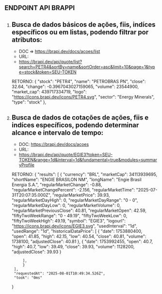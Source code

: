 ## ENDPOINT API BRAPPI
1. ## Busca de dados básicos de ações, fiis, indíces específicos ou em listas, podendo filtrar por atributos:
    - DOC => https://brapi.dev/docs/acoes/list
    - URL:
    - https://brapi.dev/api/quote/list?search=PETR4&sortBy=name&sortOrder=asc&limit=10&page=1&type=stock&token=SEU-TOKEN

    RETORNO:
    {
      "stock": "PETR4",
      "name": "PETROBRAS PN",
      "close": 32.64,
      "change": -0.3967043027159065,
      "volume": 23544900,
      "market_cap": 439717334719,
      "logo": "https://icons.brapi.dev/icons/PETR4.svg",
      "sector": "Energy Minerals",
      "type": "stock"
    },

2. ## Busca de dados de cotações de ações, fiis e indíces específicos, podendo determinar alcance e intervalo de tempo:
    - DOC: https://brapi.dev/docs/acoes
    - URL:
    - https://brapi.dev/api/quote/EGIE3?token=SEU-TOKEN&range=1d&interval=1d&fundamental=true&modules=summaryProfile

    RETORNO:
    {
        "results": [
            {
            "currency": "BRL",
            "marketCap": 34113939695,
            "shortName": "ENGIE BRASILON      NM",
            "longName": "Engie Brasil Energia S.A.",
            "regularMarketChange": -0.88,
            "regularMarketChangePercent": -2.156,
            "regularMarketTime": "2025-07-31T20:07:35.000Z",
            "regularMarketPrice": 39.93,
            "regularMarketDayHigh": 0,
            "regularMarketDayRange": "0 - 0",
            "regularMarketDayLow": 0,
            "regularMarketVolume": 0,
            "regularMarketPreviousClose": 40.81,
            "regularMarketOpen": 42.59,
            "fiftyTwoWeekRange": "0 - 49.19",
            "fiftyTwoWeekLow": 0,
            "fiftyTwoWeekHigh": 49.19,
            "symbol": "EGIE3",
            "logourl": "https://icons.brapi.dev/icons/EGIE3.svg",
            "usedInterval": "1d",
            "usedRange": "1d",
            "historicalDataPrice": [
                {
                "date": 1753880400,
                "open": 41.85,
                "high": 42.15,
                "low": 40.54,
                "close": 40.81,
                "volume": 1738100,
                "adjustedClose": 40.81
                },
                {
                "date": 1753992455,
                "open": 40.7,
                "high": 40.7,
                "low": 39.49,
                "close": 39.93,
                "volume": 1128200,
                "adjustedClose": 39.93
                }
            
            ],
            }
        ],
        "requestedAt": "2025-08-01T10:49:34.526Z",
        "took": "0ms"
    }

